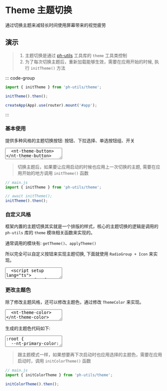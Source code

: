 # Theme 主题切换

通过切换主题来减轻长时间使用屏幕带来的视觉疲劳

## 演示

> 1. 主题切换是通过 [ph-utils](https://www.npmjs.com/package/ph-utils) 工具库的 `theme` 工具类控制
> 2. 为了每次切换主题后，重新加载能够生效，需要在应用开始的时候, 执行 `initTheme()` 方法

::: code-group

```js [main.ts]
import { initTheme } from 'ph-utils/theme';

initTheme().then();

createApp(App).use(router).mount('#app');
```

:::

<script setup>
  import {
    ThemeButton,
    ThemeSelect,
    ThemeSwitch,
    ThemeRadio,
    SunIcon,
    MoonIcon,
    ThemeDefaultIcon,
    Radio,
    RadioGroup,
    ThemeColor
  } from '../../src';
  import SourceCode from '../../src/app_components/SourceCode.vue'
  import { ref, watch, onMounted } from 'vue';

  const theme = ref('');
  const code = ref('');

  watch(theme, (val) => {
    import('ph-utils/theme').then((module) => {
      return module.applyTheme(val);
    })
  });

  onMounted(() => {
    import('ph-utils/theme').then((module) => {
      theme.value = module.getTheme();
    })
  })

  function handleColorChange() {
    const $style = document.getElementById('color-theme-style');
    if ($style != null) {
      let tmpCode = $style.innerHTML;
      tmpCode = tmpCode.replace('{', ' {\r\n  ').replaceAll(';', ';\r\n  ').replace('  }', '}')
      code.value = tmpCode;
    }
  }
</script>

### 基本使用

提供多种风格的主题切换按钮: 按钮、下拉选择、单选按钮组、开关

<ClientOnly>
  <CodePreview>
  <textarea lang="vue-html" v-pre>
  <nt-theme-button></nt-theme-button>
  <nt-theme-select class="ml-10"></nt-theme-select>
  <nt-theme-switch class="ml-10"></nt-theme-switch>
  <nt-theme-radio class="mt-15"></nt-theme-radio>
  </textarea>
  <template #preview>
    <ThemeButton></ThemeButton>
    <ThemeSelect class="ml-10"></ThemeSelect>
    <ThemeSwitch class="ml-10"></ThemeSwitch>
    <ThemeRadio class="mt-15"></ThemeRadio>
  </template>
  </CodePreview>
</ClientOnly>

> 切换主题后，如果要让应用启动的时候也应用上一次切换的主题, 需要在应用开始的地方调用 `initTheme()` 函数

```js
// main.js
import { initTheme } from 'ph-utils/theme';

// await initTheme();
initTheme().then();
```

### 自定义风格

框架内置的主题切换其实就是一个排版的样式，核心的主题切换的逻辑是调用的 `ph-utils` 库的 `theme` 模块相关函数来实现的。

通常调用的模块有: `getTheme()`、`applyTheme()`

所以完全可以自定义按钮来实现主题切换, 下面就使用 `RadioGroup + Icon` 来实现。

<ClientOnly>
  <CodePreview>
  <textarea lang="vue" v-pre>
  <script setup lang="ts">
    import { ref, watch } from 'vue';
    import { getTheme, applyTheme } from 'ph-utils/theme';
    // 获取当前主题
    const theme = ref(getTheme());
    // 主题改变时, 应用主题
    watch(theme, (val) => {
      applyTheme(val).then();
    });
  </script>
  <template>
    <nt-radio-group v-model="theme">
      <nt-radio value="auto" type="button">
        <nt-theme-default-icon></nt-theme-default-icon>
      </nt-radio>
      <nt-radio value="light" type="button">
        <nt-sun-icon></nt-sun-icon>
      </nt-radio>
      <nt-radio value="dark" type="button">
        <nt-moon-icon></nt-moon-icon>
      </nt-radio>
    </nt-radio-group>
  </template>
  </textarea>
  <template #preview>
  <RadioGroup v-model="theme">
    <Radio value="auto" type="button">
      <ThemeDefaultIcon></ThemeDefaultIcon>
    </Radio>
    <Radio value="light" type="button">
      <SunIcon></SunIcon>
    </Radio>
    <Radio value="dark" type="button">
      <MoonIcon></MoonIcon>
    </Radio>
  </RadioGroup>
  </template>
  </CodePreview>
</ClientOnly>

### 更改主题色

除了修改主题风格，还可以修改主题色，通过修改 `ThemeColor` 来实现。

<ClientOnly>
  <CodePreview>
  <textarea lang="vue-html" v-pre>
  <nt-theme-color></nt-theme-color>
  </textarea>
  <template #preview>
    <ThemeColor @change='handleColorChange'></ThemeColor>
  </template>
  </CodePreview>
</ClientOnly>

生成的主题色代码如下:

<ClientOnly>
<SourceCode :source-code="code"><textarea lang="css">
:root {
  --nt-primary-color: #722ed1;
  --nt-primary-color-light1: #9254de;
  --nt-primary-color-light2: #b37feb;
  --nt-primary-color-light3: #d3adf7;
  --nt-primary-color-light4: #efdbff;
  --nt-primary-color-light5: #f9f0ff;
  --nt-primary-color-dark1: #531dab;
}
</textarea></SourceCode>
</ClientOnly>

> 跟主题模式一样，如果想要再下次启动时也应用选择的主题色，需要在应用启动时，调用 `initColorTheme()` 函数

```js
// main.js
import { initColorTheme } from 'ph-utils/theme';

initColorTheme().then();
```
